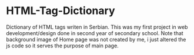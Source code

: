 # HTML-Tag-Dictionary
Dictionary of HTML tags writen in Serbian.
This was my first project in web development/design done in second year of secondary school.
Note that background image of Home page was not created by me, i just altered the js code so it serves the purpose 
of main page.
